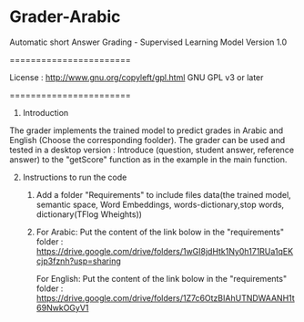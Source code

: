 # Grader-Arabic
Automatic short Answer Grading - Supervised Learning Model 
Version 1.0
                                    
=======================        

License : http://www.gnu.org/copyleft/gpl.html GNU GPL v3 or later

=======================
1. Introduction

The grader implements the trained model to predict grades in Arabic and English (Choose the corresponding foolder).
The grader can be used and tested in a desktop version : 
Introduce (question, student answer, reference answer) to the "getScore" function as in the example in the main function. 
 

2. Instructions to run the code   

   1. Add a folder "Requirements" to include  files data(the trained model, semantic space, Word Embeddings, words-dictionary,stop words, dictionary(TFlog Wheights))

   2. For Arabic:  Put the content of the link bolow in the "requirements" folder : 
      https://drive.google.com/drive/folders/1wGI8jdHtk1Ny0h171RUa1qEKcjp3fznh?usp=sharing
   
      For English: Put the content of the link bolow in the "requirements" folder : 
      https://drive.google.com/drive/folders/1Z7c6OtzBIAhUTNDWAANH1t69NwkOGyV1
